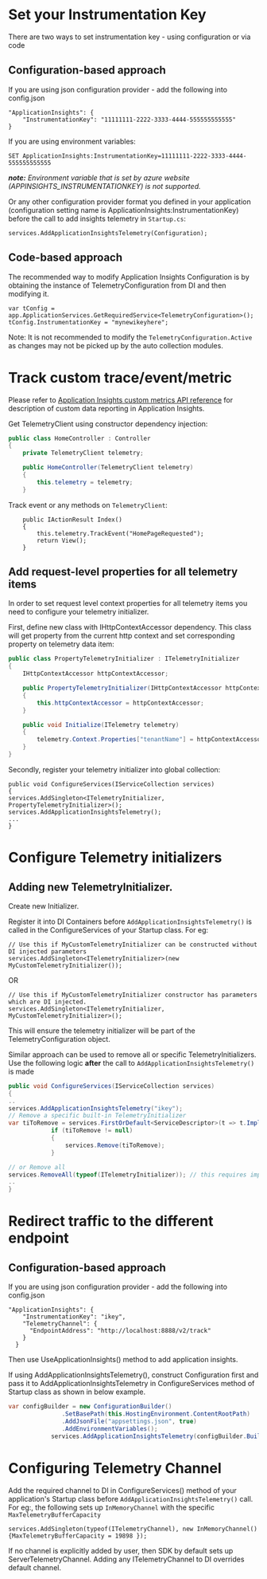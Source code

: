 Set your Instrumentation Key
============================
There are two ways to set instrumentation key - using configuration or via code

Configuration-based approach
----------------------------
If you are using json configuration provider - add the following into config.json
```
"ApplicationInsights": {
    "InstrumentationKey": "11111111-2222-3333-4444-555555555555"
}
```
If you are using environment variables:
```
SET ApplicationInsights:InstrumentationKey=11111111-2222-3333-4444-555555555555
```
***note:*** *Environment variable that is set by azure website (APPINSIGHTS_INSTRUMENTATIONKEY) is not supported.*

Or any other configuration provider format you defined in your application (configuration setting name is ApplicationInsights:InstrumentationKey) before the call to add insights telemetry in `Startup.cs`:
```
services.AddApplicationInsightsTelemetry(Configuration);
```

Code-based approach
-------------------
The recommended way to modify Application Insights Configuration is by obtaining the instance of TelemetryConfiguration from DI and then modifying it.
```
var tConfig = app.ApplicationServices.GetRequiredService<TelemetryConfiguration>();
tConfig.InstrumentationKey = "mynewikeyhere";
```
Note: It is not recommended to modify the `TelemetryConfiguration.Active` as changes may not be picked up by the auto collection modules.

Track custom trace/event/metric
===============================
Please refer to [Application Insights custom metrics API reference](http://azure.microsoft.com/en-us/documentation/articles/app-insights-custom-events-metrics-api/) for description of custom data reporting in Application Insights.

Get TelemetryClient using constructor dependency injection: 
``` c#
public class HomeController : Controller
{
    private TelemetryClient telemetry;

    public HomeController(TelemetryClient telemetry)
    {
        this.telemetry = telemetry;
    }
```
Track event or any methods on `TelemetryClient`:
```
    public IActionResult Index()
    {
        this.telemetry.TrackEvent("HomePageRequested");
        return View();
    }
```

Add request-level properties for all telemetry items
---------------------------------------------------- 
In order to set request level context properties for all telemetry items you need to configure your telemetry initializer.

First, define new class with IHttpContextAccessor dependency. This class will get property from the current http context and set corresponding property on telemetry data item:
``` c#
public class PropertyTelemetryInitializer : ITelemetryInitializer
{
    IHttpContextAccessor httpContextAccessor;

    public PropertyTelemetryInitializer(IHttpContextAccessor httpContextAccessor)
    {
        this.httpContextAccessor = httpContextAccessor;
    }

    public void Initialize(ITelemetry telemetry)
    {
        telemetry.Context.Properties["tenantName"] = httpContextAccessor.HttpContext.Items["tenantName"].ToString();
    }
}
```
Secondly, register your telemetry initializer into global collection:
```
public void ConfigureServices(IServiceCollection services)
{
services.AddSingleton<ITelemetryInitializer, PropertyTelemetryInitializer>();
services.AddApplicationInsightsTelemetry();
...
}
``` 

Configure Telemetry initializers
=====================================
## Adding new TelemetryInitializer.
Create new Initializer.

Register it into DI Containers before `AddApplicationInsightsTelemetry()` is called in the ConfigureServices of your Startup class.
For eg:
```
// Use this if MyCustomTelemetryInitializer can be constructed without DI injected parameters
services.AddSingleton<ITelemetryInitializer>(new MyCustomTelemetryInitializer());
```
OR
```
// Use this if MyCustomTelemetryInitializer constructor has parameters which are DI injected.
services.AddSingleton<ITelemetryInitializer, MyCustomTelemetryInitializer>();
```
This will ensure the telemetry initializer will be part of the TelemetryConfiguration object.

Similar approach can be used to remove all or specific TelemetryInitializers. Use the following logic **after** the call to `AddApplicationInsightsTelemetry()` is made

``` c#
public void ConfigureServices(IServiceCollection services)
{
..
services.AddApplicationInsightsTelemetry("ikey");
// Remove a specific built-in TelemetryInitializer
var tiToRemove = services.FirstOrDefault<ServiceDescriptor>(t => t.ImplementationType == typeof(AspNetCoreEnvironmentTelemetryInitializer));
            if (tiToRemove != null)
            {
                services.Remove(tiToRemove);
            }

// or Remove all 
services.RemoveAll(typeof(ITelemetryInitializer)); // this requires importing namespace using Microsoft.Extensions.DependencyInjection.Extensions;
..
}
```

Redirect traffic to the different endpoint
==========================================

Configuration-based approach
----------------------------
If you are using json configuration provider - add the following into config.json
```
"ApplicationInsights": {
    "InstrumentationKey": "ikey",
    "TelemetryChannel": {
      "EndpointAddress": "http://localhost:8888/v2/track"
    }
  }
```
Then use UseApplicationInsights() method to add application insights.

If using AddApplicationInsightsTelemetry(), construct Configuration first and pass it to AddApplicationInsightsTelemetry in ConfigureServices method of Startup class as shown in below example.
```C#
var configBuilder = new ConfigurationBuilder()
               .SetBasePath(this.HostingEnvironment.ContentRootPath)
               .AddJsonFile("appsettings.json", true)               
               .AddEnvironmentVariables();            
            services.AddApplicationInsightsTelemetry(configBuilder.Build());
```

Configuring Telemetry Channel
==========================================
Add the required channel to DI in ConfigureServices() method of your application's Startup class before `AddApplicationInsightsTelemetry()` call.
For eg:, the following sets up `InMemoryChannel` with the specific `MaxTelemetryBufferCapacity`
```
services.AddSingleton(typeof(ITelemetryChannel), new InMemoryChannel() {MaxTelemetryBufferCapacity = 19898 });
```
If no channel is explicitly added by user, then SDK by default sets up ServerTelemetryChannel. Adding any ITelemetryChannel to DI overrides default channel.



